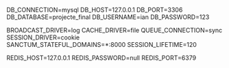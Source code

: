 
DB_CONNECTION=mysql
DB_HOST=127.0.0.1
DB_PORT=3306
DB_DATABASE=projecte_final
DB_USERNAME=ian
DB_PASSWORD=123

BROADCAST_DRIVER=log
CACHE_DRIVER=file
QUEUE_CONNECTION=sync
SESSION_DRIVER=cookie    
SANCTUM_STATEFUL_DOMAINS=*:8000
SESSION_LIFETIME=120

REDIS_HOST=127.0.0.1
REDIS_PASSWORD=null
REDIS_PORT=6379
